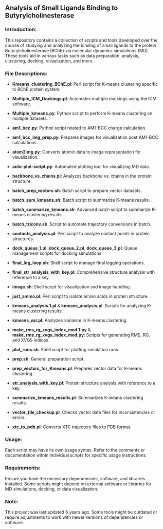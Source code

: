 ## Analysis of Small Ligands Binding to Butyrylcholinesterase

### Introduction:
This repository contains a collection of scripts and tools developed over the course of studying and analyzing the binding of small ligands to the protein Butyrylcholinesterase (BChE) via molecular dynamics simulations (MD).  These tools aid in various tasks such as data preparation, analysis, clustering, docking, visualization, and more.

### File Descriptions:

- **Kmeans_clustering_BChE.pl**: Perl script for K-means clustering specific to BChE protein system.
  
- **Multiple_ICM_Dockings.pl**: Automates multiple dockings using the ICM software.
  
- **Multiple_kmeans.py**: Python script to perform K-means clustering on multiple datasets.
  
- **am1_bcc.py**: Python script related to AM1-BCC charge calculation.
  
- **am1_bcc_img_prep.py**: Prepares images for visualization post AM1-BCC calculations.
  
- **atom2img.py**: Converts atomic data to image representation for visualization.
  
- **auto-plot-script.py**: Automated plotting tool for visualizing MD data.
  
- **backbone_vs_chains.pl**: Analyzes backbone vs. chains in the protein structure.
  
- **batch_prep_vectors.sh**: Batch script to prepare vector datasets.
  
- **batch_sum_kmeans.sh**: Batch script to summarize K-means results.
  
- **batch_summarize_kmeans.sh**: Advanced batch script to summarize K-means clustering results.
  
- **batch_trjconv.sh**: Script to automate trajectory conversions in batch.
  
- **contacts_analysis.pl**: Perl script to analyze contact points in protein structures.
  
- **dock_queue_1.pl**, **dock_queue_2.pl**, **dock_queue_3.pl**: Queue management scripts for docking simulations.
  
- **final_log_loop.sh**: Shell script to manage final logging operations.
  
- **final_str_analysis_with_key.pl**: Comprehensive structure analysis with reference to a key.
  
- **image.sh**: Shell script for visualization and image handling.
  
- **just_amino.pl**: Perl script to isolate amino acids in protein structure.
  
- **kmeans_analysis.1.pl** & **kmeans_analysis.pl**: Scripts for analyzing K-means clustering results.
  
- **kmeans_var.pl**: Analyzes variance in K-means clustering.
  
- **make_rms_rg_xvgs_index_mod.1.py** & **make_rms_rg_xvgs_index_mod.py**: Scripts for generating RMS, RG, and XVGS indices.
  
- **plot_runs.sh**: Shell script for plotting simulation runs.
  
- **prep.sh**: General preparation script.
  
- **prep_vectors_for_Kmeans.pl**: Prepares vector data for K-means clustering.
  
- **str_analysis_with_key.pl**: Protein structure analysis with reference to a key.
  
- **summarize_kmeans_results.pl**: Summarizes K-means clustering results.
  
- **vector_file_checkup.pl**: Checks vector data files for inconsistencies or errors.
  
- **xtc_to_pdb.pl**: Converts XTC trajectory files to PDB format.

### Usage:
Each script may have its own usage syntax. Refer to the comments or documentation within individual scripts for specific usage instructions.

### Requirements:
Ensure you have the necessary dependencies, software, and libraries installed. Some scripts might depend on external software or libraries for MD simulations, docking, or data visualization.

### Note:
This project was last updated 6 years ago. Some tools might be outdated or require adjustments to work with newer versions of dependencies or software.
